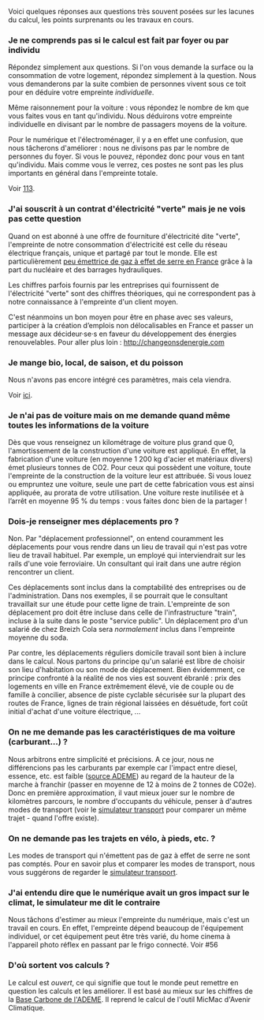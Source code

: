 Voici quelques réponses aux questions très souvent posées sur les lacunes du calcul, les points surprenants ou les travaux en cours.



<h3 id="foyer">Je ne comprends pas si le calcul est fait par foyer ou par individu</h3>

Répondez simplement aux questions. Si l'on vous demande la surface ou la consommation de votre logement, répondez simplement à la question. Nous vous demanderons par la suite combien de personnes vivent sous ce toit pour en déduire votre empreinte *individuelle*. 

Même raisonnement pour la voiture : vous répondez le nombre de km que vous faites vous en tant qu'individu. Nous déduirons votre empreinte individuelle en divisant par le nombre de passagers moyens de la voiture. 

Pour le numérique et l'électroménager, il y a en effet une confusion, que nous tâcherons d'améliorer : nous ne divisons pas par le nombre de personnes du foyer. Si vous le pouvez, répondez donc pour vous en tant qu'individu. Mais comme vous le verrez, ces postes ne sont pas les plus importants en général dans l'empreinte totale.
 
Voir [113](https://github.com/betagouv/ecolab-data/issues/113).

 ### J'ai souscrit à un contrat d'électricité "verte" mais je ne vois pas cette question

Quand on est abonné à une offre de fourniture d'électricité dite "verte", l'empreinte de notre consommation d'électricité est celle du réseau électrique français, unique et partagé par tout le monde. Elle est particulièrement [peu émettrice de gaz à effet de serre en France](https://electricitymap.org) grâce à la part du nucléaire et des barrages hydrauliques. 

Les chiffres parfois fournis par les entreprises qui fournissent de l'électricité "verte" sont des chiffres théoriques, qui ne correspondent pas à notre connaissance à l'empreinte d'un client moyen. 

C'est néanmoins un bon moyen pour être en phase avec ses valeurs, participer à la création d’emplois non délocalisables en France et passer un message aux décideur·se·s en faveur du développement des énergies renouvelables. Pour aller plus loin : http://changeonsdenergie.com

### Je mange bio, local, de saison, et du poisson

Nous n'avons pas encore intégré ces paramètres, mais cela viendra. 

Voir [ici](https://github.com/betagouv/ecolab-data/issues/185). 

### Je n'ai pas de voiture mais on me demande quand même toutes les informations de la voiture
Dès que vous renseignez un kilométrage de voiture plus grand que 0, l'amortissement de la construction d'une voiture est appliqué. En effet, la fabrication d'une voiture (en moyenne 1 200 kg d'acier et matériaux divers) émet plusieurs tonnes de CO2.
Pour ceux qui possèdent une voiture, toute l'empreinte de la construction de la voiture leur est attribuée. Si vous louez ou empruntez une voiture, seule une part de cette fabrication vous est ainsi appliquée, au prorata de votre utilisation.
Une voiture reste inutilisée et à l’arrêt en moyenne 95 % du temps : vous faites donc bien de la partager !

<h3 id="déplacements-pro">Dois-je renseigner mes déplacements pro ?</h3>

Non. Par "déplacement professionnel", on entend couramment les déplacements pour vous rendre dans un lieu de travail qui n'est pas votre lieu de travail habituel. Par exemple, un employé qui interviendrait sur les rails d'une voie ferroviaire. Un consultant qui irait dans une autre région rencontrer un client. 

Ces déplacements sont inclus dans la comptabilité des entreprises ou de l'administration. Dans nos exemples, il se pourrait que le consultant travaillait sur une étude pour cette ligne de train. L'empreinte de son déplacement pro doit être incluse dans celle de l'infrastructure "train", incluse à la suite dans le poste "service public". Un déplacement pro d'un salarié de chez Breizh Cola sera *normalement* inclus dans l'empreinte moyenne du soda.

Par contre, les déplacements réguliers domicile travail sont bien à inclure dans le calcul. Nous partons du principe qu'un salarié est libre de choisir son lieu d'habitation ou son mode de déplacement. Bien évidemment, ce principe confronté à la réalité de nos vies est souvent ébranlé : prix des logements en ville en France extrêmement élevé, vie de couple ou de famille à concilier, absence de piste cyclable sécurisée sur la plupart des routes de France, lignes de train régional laissées en désuétude, fort coût initial d'achat d'une voiture électrique, ...

### On ne me demande pas les caractéristiques de ma voiture (carburant...) ?

Nous arbitrons entre simplicité et précisions. A ce jour, nous ne différencions pas les carburants par exemple car l'impact entre diesel, essence, etc. est faible ([source ADEME](https://www.bilans-ges.ademe.fr/fr/basecarbone/donnees-consulter/liste-element/idRegle?recherche=combustible%20liquide)) au regard de la hauteur de la marche à franchir (passer en moyenne de 12 à moins de 2 tonnes de CO2e). Donc en première approximation, il vaut mieux jouer sur le nombre de kilomètres parcours, le nombre d'occupants du véhicule, penser à d'autres modes de transport (voir le [simulateur transport](https://ecolab.ademe.fr/transport) pour comparer un même trajet - quand l'offre existe).

### On ne demande pas les trajets en vélo, à pieds, etc. ?

Les modes de transport qui n'émettent pas de gaz à effet de serre ne sont pas comptés. Pour en savoir plus et comparer les modes de transport, nous vous suggérons de regarder le [simulateur transport](https://ecolab.ademe.fr/transport).

 ### J'ai entendu dire que le numérique avait un gros impact sur le climat, le simulateur me dit le contraire

Nous tâchons d'estimer au mieux l'empreinte du numérique, mais c'est un travail en cours. En effet, l'empreinte dépend beaucoup de l'équipement individuel, or cet équipement peut être très varié, du home cinema à l'appareil photo réflex en passant par le frigo connecté. Voir #56 

### D'où sortent vos calculs ? 

Le calcul est *ouvert*, ce qui signifie que tout le monde peut remettre en question les calculs et les améliorer. Il est basé au mieux sur les chiffres de la [Base Carbone de l'ADEME](https://www.bilans-ges.ademe.fr). Il reprend le calcul de l'outil MicMac d'Avenir Climatique.


